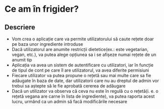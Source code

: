 # Ce am în frigider?

## Descriere
- Vom crea o aplicație care va permite utilizatorului să caute rețete doar pe baza unor ingrediente introduse
- Dacă utilizatorul are anumite restricții dietetice(ex.: este vegetarian, vegan, etc.), va putea alege opțiunea sa i se afișeze numai rețete de un anumit tip
- Aplicația va avea un sistem de autentificare cu utilizatori, iar în funcție de tipul de cont pe care îl are utilizatorul, va avea diferite permisiuni
- Fiecare utilizator va putea propune o rețetă sau mai multe care sa fie adăugate în baza de date, dar utilizatorii care nu au dreptul de admin vor trebui sa aștepte să le fie aprobată cererea de adăugare
- Dacă un utilizator va observa că ceva nu este în regulă cu o rețetă(i. e. o rețetă vegana are carne în lista de ingrediente), va putea raporta acest lucru, urmând ca un admin să facă modificările necesare
